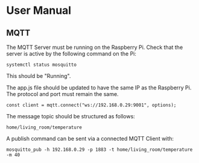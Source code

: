 # User Manual

## MQTT
The MQTT Server must be running on the Raspberry Pi. Check that the server is active by the following command on the Pi:
``` 
systemctl status mosquitto
```
This should be "Running".

The app.js file should be updated to have the same IP as the Raspberry Pi. The protocol and port must remain the same.
```
const client = mqtt.connect("ws://192.168.0.29:9001", options);
```

The message topic should be structured as follows:
```
home/living_room/temperature
```

A publish command can be sent via a connected MQTT Client with:

```
mosquitto_pub -h 192.168.0.29 -p 1883 -t home/living_room/temperature -m 40
```


